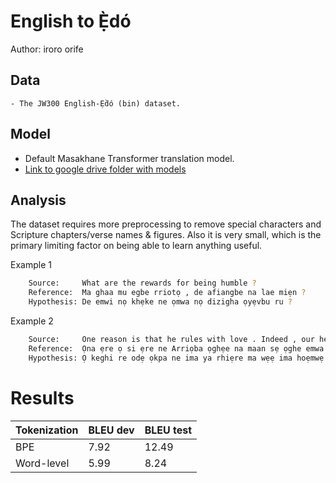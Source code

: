 # English to Ẹ̀dó

Author: iroro orife

## Data

	- The JW300 English-Ẹ̀dó (bin) dataset.

## Model

- Default Masakhane Transformer translation model.
- [Link to google drive folder with models](https://drive.google.com/drive/folders/18P6HH9wavVpaR3UufoiUsTeqMnkvc1He)

## Analysis

The dataset requires more preprocessing to remove special characters and Scripture chapters/verse names & figures. Also it is very small, which is the primary limiting factor on being able to learn anything useful.

Example 1
```sh
	Source:     What are the rewards for being humble ?
	Reference:  Ma ghaa mu egbe rriotọ , de afiangbe na lae miẹn ?
	Hypothesis: De emwi nọ khẹke ne ọmwa nọ dizigha ọyẹvbu ru ?
```

Example 2
```sh
	Source:     One reason is that he rules with love . Indeed , our hearts are touched by how he chooses to exercise his sovereignty .
	Reference:  Ọna ẹre ọ si ẹre ne Arriọba ọghẹe na maan sẹ ọghe emwa ọvbehe , ere ọ vbe si ẹre ne emwa ne irẹn kha yan na mwẹ agbẹkunsotọ .
	Hypothesis: Ọ keghi re odẹ ọkpa ne ima ya rhiẹre ma wẹẹ ima hoẹmwẹ ọnrẹn kevbe wẹẹ , irẹn ẹre ọ gele mwẹ asẹ ne a ya khaevbisẹ .
```

# Results

Tokenization | BLEU dev | BLEU test
--- | --- | ---
BPE| 7.92 | 12.49
Word-level | 5.99  | 8.24
